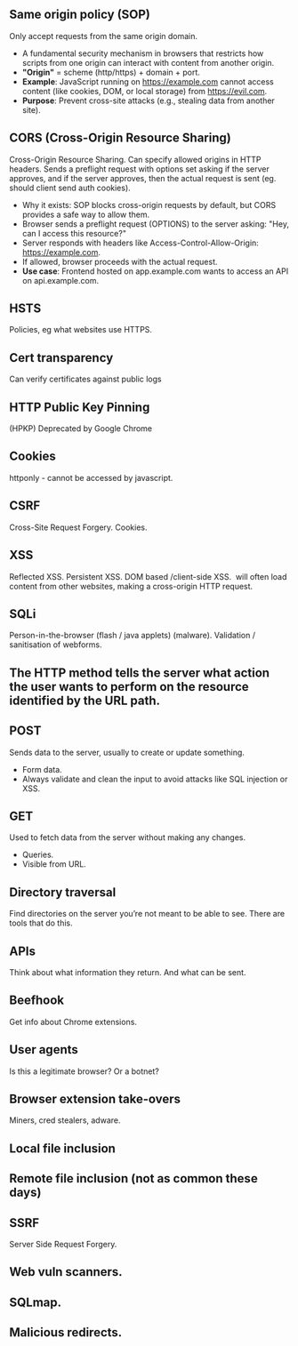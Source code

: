 ## Same origin policy (SOP)
Only accept requests from the same origin domain.
-  A fundamental security mechanism in browsers that restricts how scripts from one origin can interact with content from another origin.
-  **"Origin"** = scheme (http/https) + domain + port.
-  **Example**: JavaScript running on https://example.com cannot access content (like cookies, DOM, or local storage) from https://evil.com.
-  **Purpose**: Prevent cross-site attacks (e.g., stealing data from another site).
## CORS  (Cross-Origin Resource Sharing)
Cross-Origin Resource Sharing. Can specify allowed origins in HTTP headers. Sends a preflight request with options set asking if the server approves, and if the server approves, then the actual request is sent (eg. should client send auth cookies).
- Why it exists: SOP blocks cross-origin requests by default, but CORS provides a safe way to allow them.
- Browser sends a preflight request (OPTIONS) to the server asking: "Hey, can I access this resource?"
- Server responds with headers like Access-Control-Allow-Origin: https://example.com.
- If allowed, browser proceeds with the actual request.
- **Use case**: Frontend hosted on app.example.com wants to access an API on api.example.com.
## HSTS
Policies, eg what websites use HTTPS.
## Cert transparency
Can verify certificates against public logs
## HTTP Public Key Pinning
(HPKP)
Deprecated by Google Chrome
## Cookies
httponly - cannot be accessed by javascript.
## CSRF
Cross-Site Request Forgery.
Cookies.
## XSS
Reflected XSS.
Persistent XSS.
DOM based /client-side XSS.
<img scr=””> will often load content from other websites, making a cross-origin HTTP request.
## SQLi
Person-in-the-browser (flash / java applets) (malware).
Validation / sanitisation of webforms.

## The HTTP method tells the server what action the user wants to perform on the resource identified by the URL path. 
## POST
Sends data to the server, usually to create or update something.
- Form data.
- Always validate and clean the input to avoid attacks like SQL injection or XSS.
## GET
Used to fetch data from the server without making any changes.
- Queries.
- Visible from URL.
## Directory traversal
Find directories on the server you’re not meant to be able to see.
There are tools that do this.
## APIs
Think about what information they return.
And what can be sent.
## Beefhook
Get info about Chrome extensions.
## User agents
Is this a legitimate browser? Or a botnet?
## Browser extension take-overs
Miners, cred stealers, adware.
## Local file inclusion
## Remote file inclusion (not as common these days)
## SSRF
Server Side Request Forgery.
## Web vuln scanners.
## SQLmap.
## Malicious redirects.
